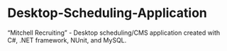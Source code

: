 # Desktop-Scheduling-Application

“Mitchell Recruiting” - Desktop scheduling/CMS application created with C#, .NET framework, NUnit, and MySQL.
